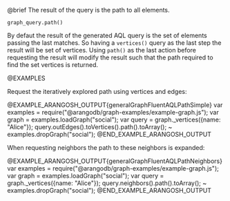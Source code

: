 

@brief The result of the query is the path to all elements.

`graph_query.path()`

By defaut the result of the generated AQL query is the set of elements passing the last matches.
So having a `vertices()` query as the last step the result will be set of vertices.
Using `path()` as the last action before requesting the result
will modify the result such that the path required to find the set vertices is returned.

@EXAMPLES

Request the iteratively explored path using vertices and edges:

@EXAMPLE_ARANGOSH_OUTPUT{generalGraphFluentAQLPathSimple}
  var examples = require("@arangodb/graph-examples/example-graph.js");
  var graph = examples.loadGraph("social");
  var query = graph._vertices({name: "Alice"});
  query.outEdges().toVertices().path().toArray();
~ examples.dropGraph("social");
@END_EXAMPLE_ARANGOSH_OUTPUT

When requesting neighbors the path to these neighbors is expanded:

@EXAMPLE_ARANGOSH_OUTPUT{generalGraphFluentAQLPathNeighbors}
  var examples = require("@arangodb/graph-examples/example-graph.js");
  var graph = examples.loadGraph("social");
  var query = graph._vertices({name: "Alice"});
  query.neighbors().path().toArray();
~ examples.dropGraph("social");
@END_EXAMPLE_ARANGOSH_OUTPUT

